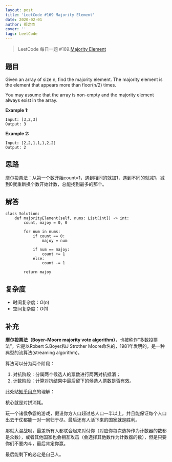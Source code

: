 ```yaml
---
layout: post
title: 'LeetCode #169 Majority Element'
date: 2020-02-01
author: 郑之杰
cover: ''
tags: LeetCode
---
```


> LeetCode 每日一题 #169.[Majority Element](https://leetcode-cn.com/problems/majority-element/)

## 题目
Given an array of size n, find the majority element. The majority element is the element that appears more than floor(n/2) times.

You may assume that the array is non-empty and the majority element always exist in the array.

**Example 1:**

```
Input: [3,2,3]
Output: 3
```

**Example 2:**

```
Input: [2,2,1,1,1,2,2]
Output: 2
```

## 思路
摩尔投票法：从第一个数开始count=1，遇到相同的就加1，遇到不同的就减1，减到0就重新换个数开始计数，总能找到最多的那个。

## 解答
```
class Solution:
    def majorityElement(self, nums: List[int]) -> int:
        count, majoy = 0, 0

        for num in nums:
            if count == 0:
                majoy = num
            
            if num == majoy:
                count += 1
            else:
                count -= 1
        
        return majoy
```

## 复杂度
- 时间复杂度：$O(n)$
- 空间复杂度：$O(1)$

## 补充
**摩尔投票法（Boyer–Moore majority vote algorithm）**，也被称作“多数投票法”，它是以Robert S.Boyer和J Strother Moore命名的，1981年发明的，是一种典型的流算法(streaming algorithm)。

算法可以分为两个阶段：
1. 对抗阶段：分属两个候选人的票数进行两两对抗抵消；
2. 计数阶段：计算对抗结果中最后留下的候选人票数是否有效。

此处贴[知乎用户](https://www.zhihu.com/question/49973163/answer/617122734)的理解：

核心就是对拼消耗。

玩一个诸侯争霸的游戏，假设你方人口超过总人口一半以上，并且能保证每个人口出去干仗都能一对一同归于尽。最后还有人活下来的国家就是胜利。

那就大混战呗，最差所有人都联合起来对付你（对应你每次选择作为计数器的数都是众数），或者其他国家也会相互攻击（会选择其他数作为计数器的数），但是只要你们不要内斗，最后肯定你赢。

最后能剩下的必定是自己人。
